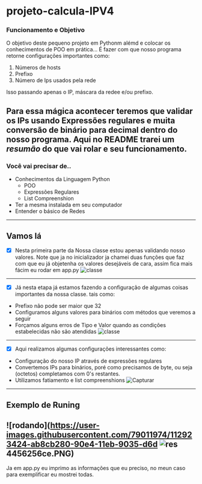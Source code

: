 # projeto-calcula-IPV4 #
### Funcionamento e Objetivo ###
O objetivo deste pequeno projeto em Pythonm alémd e colocar os conhecimentos de POO em prática... É fazer com que nosso programa retorne configurações importantes como:
1. Números de hosts
2. Prefixo 
3. Número de Ips usados pela rede

Isso passando apenas o IP, máscara da redee e/ou prefixo. 

Para essa mágica acontecer teremos que validar os IPs usando Expressões regulares e muita conversão de binário para decimal dentro do nosso programa. Aqui no README trarei um *resumão* do que vai rolar e seu funcionamento.
---
### Você vai precisar de.. ###
* Conhecimentos da Linguagem Python 
    * POO 
    * Expressões Regulares 
    * List Compreenshion
* Ter a mesma instalada em seu computador 
* Entender o básico de Redes 
---

## Vamos lá ##
- [x] Nesta primeira parte da Nossa classe estou apenas validando nosso valores. Note que ja no inicializador ja chamei duas funções que faz com que eu já objetenha os valores desejáveis de cara, assim fica mais fácim eu rodar em app.py
![classe](https://user-images.githubusercontent.com/79011974/112920777-0374ea80-90e0-11eb-89ea-4c34fa8558e6.PNG)
---
- [x] Já nesta etapa já estamos fazendo a configuração de algumas coisas importantes da nossa classe. tais como:
* Prefixo não pode ser maior que 32 
* Configuramos alguns valores para binários com métodos que veremos a seguir 
* Forçamos alguns erros de Tipo e Valor quando as condições estabelecidas não são atendidas
![classe](https://user-images.githubusercontent.com/79011974/112922519-fdccd400-90e2-11eb-9438-bee8da77f8de.PNG)
---
- [x] Aqui realizamos algumas configurações interessantes como:
* Configuração do nosso IP através de expressões regulares 
* Convertemos IPs para binários, poré como precisamos de byte, ou seja (octetos) completamos com 0's restantes. 
* Utilizamos fatiamento e list compreenshions
![Capturar](https://user-images.githubusercontent.com/79011974/112923023-e0e4d080-90e3-11eb-997c-c98f194e7431.PNG)
---
## Exemplo de Runing ##
![rodando](https://user-images.githubusercontent.com/79011974/112923424-ab8cb280-90e4-11eb-9035-d6d
![res](https://user-images.githubusercontent.com/79011974/112923420-a891c200-90e4-11eb-9bbe-28319360ce91.PNG)4456256ce.PNG)
---
Ja em app.py eu imprimo as informações que eu preciso, no meun caso para exemplificar eu mostrei todas. 








